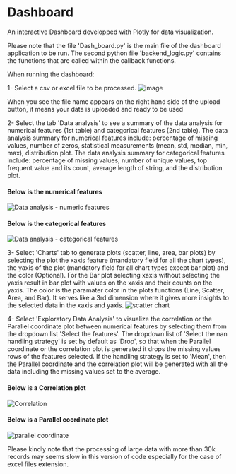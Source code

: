 # Dashboard
An interactive Dashboard developped with Plotly for data visualization.

Please note that the file 'Dash_board.py' is the main file of the dashboard application to be run. The second python file 'backend_logic.py' contains the functions that are called within the callback functions.

When running the dashboard:

1- Select a csv or excel file to be processed.
![image](https://github.com/user-attachments/assets/6bc5c956-0545-4731-86cb-485a7b13081c)

When you see the file name appears on the right hand side of the upload button, it means your data is uploaded and ready to be used 

2- Select the tab 'Data analysis' to see a summary of the data analysis for numerical features (1st table) and categorical features (2nd table).
The data analysis summary for numerical features include: percentage of missing values, number of zeros, statistical measurements (mean, std, median, min, max), distribution plot.
The data analysis summary for categorical features include: percentage of missing values, number of unique values, top frequent value and its count, average length of string, and the distribution plot.
#### Below is the numerical features
![Data analysis - numeric features](https://github.com/user-attachments/assets/a53c07ac-9f61-4fdc-a2f3-ee40324d2283)
#### Below is the categorical features
![Data analysis - categorical features](https://github.com/user-attachments/assets/03382c65-7acc-472c-9e6f-de306ce76d23)

3- Select 'Charts' tab to generate plots (scatter, line, area, bar plots) by selecting the plot the xaxis feature (mandatory field for all the chart types), the yaxis of the plot (mandatory field for all chart types except bar plot) and the color (Optional). 
For the Bar plot selecting xaxis without selecting the yaxis result in bar plot with values on the xaxis and their counts on the yaxis.
The color is the paramater color in the plots functions (Line, Scatter, Area, and Bar). It serves like a 3rd dimension where it gives more insights to the selected data in the xaxis and yaxis.
![scatter chart](https://github.com/user-attachments/assets/86d3ea30-39d4-4d14-b75c-a2512b05df29)

4- Select 'Exploratory Data Analysis' to visualize the correlation or the Parallel coordinate plot between numerical features by selecting them from the dropdown list 'Select the features'. The dropdown list of 'Select the nan handling strategy' is set by default as 'Drop', so that when the Parallel coordinate or the correlation plot is generated it drops the missing values rows of the features selected. If the handling strategy is set to 'Mean', then the Parallel coordinate and the correlation plot will be generated with all the data including the missing values set to the average.
#### Below is a Correlation plot
![Correlation](https://github.com/user-attachments/assets/adf9ecbe-d809-487a-8b28-f7494fab638d)
#### Below is a Parallel coordinate plot
![parallel coordinate](https://github.com/user-attachments/assets/679632fb-8b7f-4f75-8e73-2dfc2326411a)


Please kindly note that the processing of large data with more than 30k records may seems slow in this version of code especially for the case of excel files extension.

